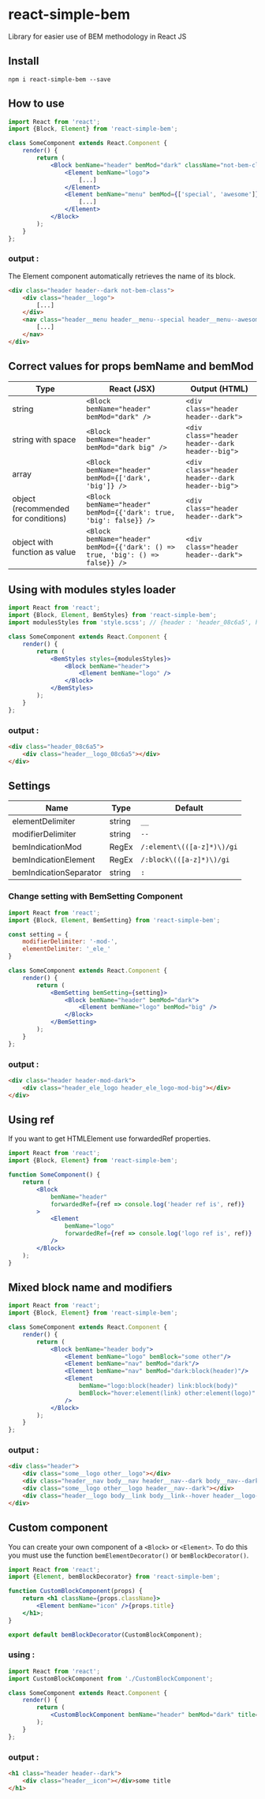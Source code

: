# react-simple-bem
Library for easier use of BEM methodology in React JS

## Install

```
npm i react-simple-bem --save
```

## How to use 

```jsx
import React from 'react';
import {Block, Element} from 'react-simple-bem';

class SomeComponent extends React.Component {
    render() {
        return (
            <Block bemName="header" bemMod="dark" className="not-bem-class">
                <Element bemName="logo">
                    [...]
                </Element>
                <Element bemName="menu" bemMod={['special', 'awesome']} tagName="nav">
                    [...]
                </Element>
            </Block>
        );
    }
};
```
### output :

The Element component automatically retrieves the name of its block.

```html
<div class="header header--dark not-bem-class">
    <div class="header__logo">
        [...]
    </div>
    <nav class="header__menu header__menu--special header__menu--awesome">
        [...]
    </nav>
</div>
```

## Correct values for props bemName and bemMod

Type | React (JSX) | Output (HTML)
--- | --- | ---
string | `<Block bemName="header" bemMod="dark" />` | `<div class="header header--dark">`
string with space | `<Block bemName="header" bemMod="dark big" />` | `<div class="header header--dark header--big">`
array | `<Block bemName="header" bemMod={['dark', 'big']} />` | `<div class="header header--dark header--big">`
object (recommended for conditions) | `<Block bemName="header" bemMod={{'dark': true, 'big': false}} />` | `<div class="header header--dark">`
object with function as value | `<Block bemName="header" bemMod={{'dark': () => true, 'big': () => false}} />` | `<div class="header header--dark">`


## Using with modules styles loader

```jsx
import React from 'react';
import {Block, Element, BemStyles} from 'react-simple-bem';
import modulesStyles from 'style.scss'; // {header : 'header_08c6a5', header__logo : 'header__logo_08c6a5'}

class SomeComponent extends React.Component {
    render() {
        return (
            <BemStyles styles={modulesStyles}>
                <Block bemName="header">
                    <Element bemName="logo" />
                </Block>
            </BemStyles>
        );
    }
};
```
### output :

```html
<div class="header_08c6a5">
    <div class="header__logo_08c6a5"></div>
</div>
```

## Settings

Name | Type | Default
--- | --- | ---
elementDelimiter | string | `__`
modifierDelimiter | string | `--`
bemIndicationMod | RegEx |  `/:element\(([a-z]*)\)/gi`
bemIndicationElement | RegEx | `/:block\(([a-z]*)\)/gi`
bemIndicationSeparator | string |  `:`

### Change setting with BemSetting Component

```jsx
import React from 'react';
import {Block, Element, BemSetting} from 'react-simple-bem';

const setting = {
    modifierDelimiter: '-mod-',
    elementDelimiter: '_ele_'
}

class SomeComponent extends React.Component {
    render() {
        return (
            <BemSetting bemSetting={setting}>
                <Block bemName="header" bemMod="dark">
                    <Element bemName="logo" bemMod="big" />
                </Block>
            </BemSetting>
        );
    }
};
```
### output :

```html
<div class="header header-mod-dark">
    <div class="header_ele_logo header_ele_logo-mod-big"></div>
</div>
```

## Using ref

If you want to get HTMLElement use forwardedRef properties.

```jsx
import React from 'react';
import {Block, Element} from 'react-simple-bem';

function SomeComponent() {
    return (
        <Block 
            bemName="header" 
            forwardedRef={ref => console.log('header ref is', ref)} 
        >
            <Element 
                bemName="logo" 
                forwardedRef={ref => console.log('logo ref is', ref)} 
            />
        </Block>
    );
}

```

## Mixed block name and modifiers

```jsx
import React from 'react';
import {Block, Element} from 'react-simple-bem';

class SomeComponent extends React.Component {
    render() {
        return (
            <Block bemName="header body">
                <Element bemName="logo" bemBlock="some other"/>
                <Element bemName="nav" bemMod="dark"/>
                <Element bemName="nav" bemMod="dark:block(header)"/>
                <Element 
                    bemName="logo:block(header) link:block(body)" 
                    bemBlock="hover:element(link) other:element(logo)"
                />
            </Block>
        );
    }
};
```

### output :

```html
<div class="header">
    <div class="some__logo other__logo"></div>
    <div class="header__nav body__nav header__nav--dark body__nav--dark"></div>
    <div class="some__logo other__logo header__nav--dark"></div>
    <div class="header__logo body__link body__link--hover header__logo--other"></div>
</div>
```

## Custom component

You can create your own component of a `<Block>` or `<Element>`. 
To do this you must use the function `bemElementDecorator()` or `bemBlockDecorator()`.

```jsx
import React from 'react';
import {Element, bemBlockDecorator} from 'react-simple-bem';

function CustomBlockComponent(props) {
    return <h1 className={props.className}>
        <Element bemName="icon" />{props.title}
    </h1>;
}

export default bemBlockDecorator(CustomBlockComponent);
```

### using : 

```jsx
import React from 'react';
import CustomBlockComponent from './CustomBlockComponent';

class SomeComponent extends React.Component {
    render() {
        return (
            <CustomBlockComponent bemName="header" bemMod="dark" title="some title"/>
        );
    }
};
```

### output :
```html
<h1 class="header header--dark">
    <div class="header__icon"></div>some title
</h1>
```
